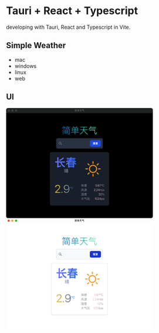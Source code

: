 # Tauri + React + Typescript

developing with Tauri, React and Typescript in Vite.

## Simple Weather
- mac
- windows
- linux
- web

## UI
<img src="./moon.png" style="width: 400px; height: 300px;" align="center"/><img src="./sun.png" style="width: 400px; height: 300px;" align="center"/>